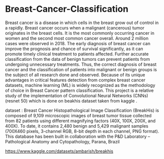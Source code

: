 # Breast-Cancer-Classification

Breast cancer is a disease in which cells in the breast grow out of control in  a rapidly.  Breast cancer  occurs when a malignant (cancerous) tumor originates in the breast cells. It is the most commonly occurring cancer in women and the second most common cancer overall. Around 2 million cases were observed in 2018.  The  early  diagnosis  of  breast  cancer  can  improve  the prognosis and chance of survival significantly, as it can promote timely clinical treatment  to patients affected.  Further accurate classification from the data of benign tumors can prevent patients from  undergoing  unnecessary  treatments.  Thus,  the  correct diagnosis of breast cancer and the classification of patients into malignant or benign groups is the subject of all research done and observed. Because  of its  unique advantages  in critical  features detection from complex breast cancer datasets, machine learning (ML) is widely recognized as the methodology of choice in Breast Cancer pattern classification. This project is a relative study of the implementation of  Convolutional Neural Networks (CNNs)(resnet 50) which is done on beakhis dataset taken from kaggle .

dataset :  Breast Cancer Histopathological Image Classification (BreakHis) is composed of 9,109 microscopic images of breast tumor tissue collected from 82 patients using different magnifying factors (40X, 100X, 200X, and 400X). To date, it contains 2,480 benign and 5,429 malignant samples (700X460 pixels, 3-channel RGB, 8-bit depth in each channel, PNG format). This database has been built in collaboration with the P&D Laboratory – Pathological Anatomy and Cytopathology, Parana, Brazil

https://www.kaggle.com/datasets/ambarish/breakhis
